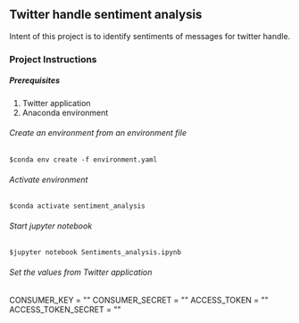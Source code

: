 ## Twitter handle sentiment analysis 
Intent of this project is to identify sentiments of messages for twitter handle. 

### Project Instructions
##### Prerequisites
1. Twitter application
2. Anaconda environment

###### Create an environment from an environment file
```
$conda env create -f environment.yaml
```
###### Activate environment
```
$conda activate sentiment_analysis
```

###### Start jupyter notebook
```
$jupyter notebook Sentiments_analysis.ipynb
```
###### Set the values from Twitter application
CONSUMER_KEY = ""
CONSUMER_SECRET = ""
ACCESS_TOKEN = ""
ACCESS_TOKEN_SECRET = ""
